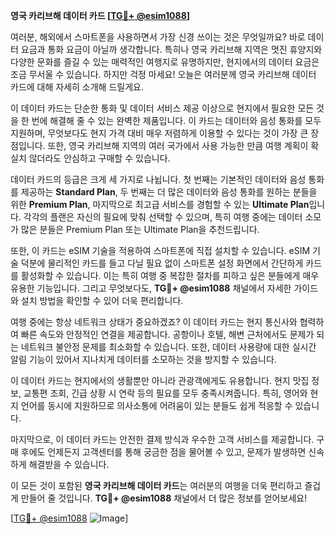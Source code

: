 **영국 카리브해 데이터 카드 [[TG💪+ @esim1088](https://t.me/s/esim1088)]**

여러분, 해외에서 스마트폰을 사용하면서 가장 신경 쓰이는 것은 무엇일까요? 바로 데이터 요금과 통화 요금이 아닐까 생각합니다. 특히나 영국 카리브해 지역은 멋진 휴양지와 다양한 문화를 즐길 수 있는 매력적인 여행지로 유명하지만, 현지에서의 데이터 요금은 조금 무서울 수 있습니다. 하지만 걱정 마세요! 오늘은 여러분께 영국 카리브해 데이터 카드에 대해 자세히 소개해 드릴게요.

이 데이터 카드는 단순한 통화 및 데이터 서비스 제공 이상으로 현지에서 필요한 모든 것을 한 번에 해결해 줄 수 있는 완벽한 제품입니다. 이 카드는 데이터와 음성 통화를 모두 지원하며, 무엇보다도 현지 가격 대비 매우 저렴하게 이용할 수 있다는 것이 가장 큰 장점입니다. 또한, 영국 카리브해 지역의 여러 국가에서 사용 가능한 만큼 여행 계획이 확실치 않더라도 안심하고 구매할 수 있습니다.

데이터 카드의 등급은 크게 세 가지로 나뉩니다. 첫 번째는 기본적인 데이터와 음성 통화를 제공하는 **Standard Plan**, 두 번째는 더 많은 데이터와 음성 통화를 원하는 분들을 위한 **Premium Plan**, 마지막으로 최고급 서비스를 경험할 수 있는 **Ultimate Plan**입니다. 각각의 플랜은 자신의 필요에 맞춰 선택할 수 있으며, 특히 여행 중에는 데이터 소모가 많은 분들은 Premium Plan 또는 Ultimate Plan을 추천드립니다.

또한, 이 카드는 eSIM 기술을 적용하여 스마트폰에 직접 설치할 수 있습니다. eSIM 기술 덕분에 물리적인 카드를 들고 다닐 필요 없이 스마트폰 설정 화면에서 간단하게 카드를 활성화할 수 있습니다. 이는 특히 여행 중 복잡한 절차를 피하고 싶은 분들에게 매우 유용한 기능입니다. 그리고 무엇보다도, **TG💪+ @esim1088** 채널에서 자세한 가이드와 설치 방법을 확인할 수 있어 더욱 편리합니다.

여행 중에는 항상 네트워크 상태가 중요하겠죠? 이 데이터 카드는 현지 통신사와 협력하여 빠른 속도와 안정적인 연결을 제공합니다. 공항이나 호텔, 해변 근처에서도 문제가 되는 네트워크 불안정 문제를 최소화할 수 있습니다. 또한, 데이터 사용량에 대한 실시간 알림 기능이 있어서 지나치게 데이터를 소모하는 것을 방지할 수 있습니다.

이 데이터 카드는 현지에서의 생활뿐만 아니라 관광객에게도 유용합니다. 현지 맛집 정보, 교통편 조회, 긴급 상황 시 연락 등의 필요를 모두 충족시켜줍니다. 특히, 영어와 현지 언어를 동시에 지원하므로 의사소통에 어려움이 있는 분들도 쉽게 적응할 수 있습니다.

마지막으로, 이 데이터 카드는 안전한 결제 방식과 우수한 고객 서비스를 제공합니다. 구매 후에도 언제든지 고객센터를 통해 궁금한 점을 물어볼 수 있고, 문제가 발생하면 신속하게 해결받을 수 있습니다.

이 모든 것이 포함된 **영국 카리브해 데이터 카드**는 여러분의 여행을 더욱 편리하고 즐겁게 만들어 줄 것입니다. **TG💪+ @esim1088** 채널에서 더 많은 정보를 얻어보세요! 

[[TG💪+ @esim1088](https://t.me/s/esim1088) ![Image](https://i.postimg.cc/Y0z9fWf4/image.png)]